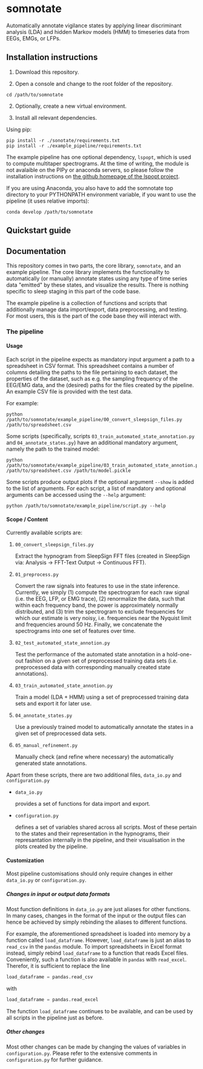 # somnotate

Automatically annotate vigilance states by applying linear
discriminant analysis (LDA) and hidden Markov models (HMM) to
timeseries data from EEGs, EMGs, or LFPs.

## Installation instructions

1. Download this repository.

2. Open a console and change to the root folder of the repository.

``` shell
cd /path/to/somnotate
```

2. Optionally, create a new virtual environment.

3. Install all relevant dependencies.

Using pip:
``` shell
pip install -r ./sonotate/requirements.txt
pip install -r ./example_pipeline/requirements.txt
```

The example pipeline has one optional dependency, `lspopt`, which is
used to compute multitaper spectrograms. At the time of writing, the
module is not avalaible on the PIPy or anaconda servers, so please
follow the installation instructions on [the github homepage of the
lspopt project](https://github.com/hbldh/lspopt).

If you are using Anaconda, you also have to add the somnotate top
directory to your PYTHONPATH environment variable, if you want to use
the pipeline (it uses relative imports):

``` shell
conda develop /path/to/somnotate
```

## Quickstart guide

## Documentation

This repository comes in two parts, the core library, `somnotate`, and
an example pipeline. The core library implements the functionality to
automatically (or manually) annotate states using any type of time
series data "emitted" by these states, and visualize the
results. There is nothing specific to sleep staging in this part of
the code base.

The example pipeline is a collection of functions and scripts that
additionally manage data import/export, data preprocessing, and
testing. For most users, this is the part of the code base they will interact with.

### The pipeline

#### Usage

Each script in the pipeline expects as mandatory input argument a path
to a spreadsheet in CSV format. This spreadsheet contains a number of
columns detailing the paths to the file pertaining to each dataset,
the properties of the dataset, such as e.g. the sampling frequency of
the EEG/EMG data, and the (desired) paths for the files created by the
pipeline. An example CSV file is provided with the test data.

For example:

``` shell
python /path/to/somnotate/example_pipeline/00_convert_sleepsign_files.py /path/to/spreadsheet.csv
```

Some scripts (specifically, scripts
`03_train_automated_state_annotation.py` and `04_annotate_states.py`)
have an additional mandatory argument, namely the path to the trained
model:

``` shell
python /path/to/somnotate/example_pipeline/03_train_automated_state_annotion.py /path/to/spreadsheet.csv /path/to/model.pickle
```

Some scripts produce output plots if the optional argument `--show` is
added to the list of arguments. For each script, a list of mandatory
and optional arguments can be accessed using the `--help` argument:

``` shell
python /path/to/somnotate/example_pipeline/script.py --help
```

#### Scope / Content

Currently available scripts are:

1. `00_convert_sleepsign_files.py`

    Extract the hypnogram from SleepSign FFT files (created in SleepSign
    via: Analysis -> FFT-Text Output -> Continuous FFT).

2. `01_preprocess.py`

    Convert the raw signals into features to use in the state
    inference. Currently, we simply (1) compute the spectrogram for
    each raw signal (i.e. the EEG, LFP, or EMG trace), (2) renormalize
    the data, such that within each frequency band, the power is
    approximately normally distributed, and (3) trim the spectrogram
    to exclude frequencies for which our estimate is very noisy,
    i.e. frequencies near the Nyquist limit and frequencies around 50
    Hz. Finally, we concatenate the spectrograms into one set of
    features over time.

3. `02_test_automated_state_annotion.py`

   Test the performance of the automated state annotation in a
   hold-one-out fashion on a given set of preprocessed training data
   sets (i.e. preprocessed data with corresponding manually created
   state annotations).

4. `03_train_automated_state_annotion.py`

   Train a model (LDA + HMM) using a set of preprocessed training data
   sets and export it for later use.

5. `04_annotate_states.py`

   Use a previously trained model to automatically annotate the states in
   a given set of preprocessed data sets.

6. `05_manual_refinement.py`

   Manually check (and refine where necessary) the automatically generated state annotations.

Apart from these scripts, there are two additional files, `data_io.py` and `configuration.py`

- `data_io.py`

    provides a set of functions for data import and export.

- `configuration.py`

    defines a set of variables shared across all scripts. Most of
    these pertain to the states and their representation in the
    hypnograms, their represantation internally in the pipeline, and
    their visualisation in the plots created by the pipeline.


#### Customization

Most pipeline customisations should only require changes in either `data_io.py` or `configuration.py`.

##### Changes in input or output data formats

Most function definitions in `data_io.py` are just aliases for other
functions. In many cases, changes in the format of the input or the
output files can hence be achieved by simply rebinding the aliases to
different functions.

For example, the aforementioned spreadsheet is loaded into memory by a
function called `load_dataframe`. However, `load_dataframe` is just an
alias to `read_csv` in the `pandas` module. To import spreadsheets in
Excel format instead, simply rebind `load_dataframe` to a function
that reads Excel files. Conveniently, such a function is also
available in `pandas` with `read_excel`. Therefor, it is sufficient to
replace the line


``` python
load_dataframe = pandas.read_csv
```

with

``` python
load_dataframe = pandas.read_excel
```

The function `load_dataframe` continues to be available, and can be
used by all scripts in the pipeline just as before.


##### Other changes

Most other changes can be made by changing the values of variables in
`configuration.py`. Please refer to the extensive comments in
`configuration.py` for further guidance.
